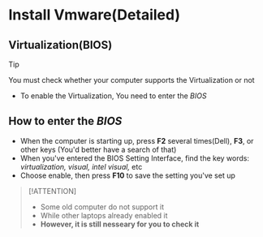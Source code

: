 # Install Vmware(Detailed)
## Virtualization(BIOS)
> [!TIP]
> You must check whether your computer supports the Virtualization or not

- To enable the Virtualization, You need to enter the _BIOS_ 
## How to enter the _BIOS_

- When the computer is starting up, press **F2** several times(Dell), **F3**, or other keys (You'd better have a search of that)
- When you've entered the BIOS Setting Interface, find the key words: _virtualization, visual, intel visual,_ etc
- Choose enable, then press **F10** to save the setting you've set up
> [!ATTENTION]
> - Some old computer do not support it
> - While other laptops already enabled it
> - **However, it is still nesseary for you to check it**
